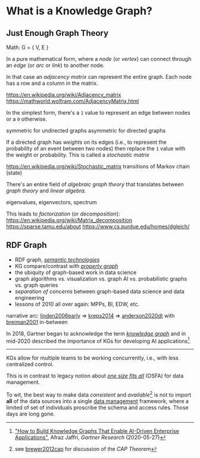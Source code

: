 # What is a Knowledge Graph?

## Just Enough Graph Theory

Math:
  G = { V, E }

In a pure mathematical form, where a *node* (or *vertex*) can connect
through an *edge* (or *arc* or *link*) to another node.

In that case an *adjacency matrix* can represent the entire graph.
Each node has a row and a column in the matrix.

https://en.wikipedia.org/wiki/Adjacency_matrix
https://mathworld.wolfram.com/AdjacencyMatrix.html

In the simplest form, there's a `1` value to represent an edge between nodes or a `0` otherwise.

symmetric for undirected graphs
asymmetric for directed graphs

If a directed graph has *weights* on its edges (i.e., to represent the
probability of an event between two nodes) then replace the `1` value
with the weight or probability.
This is called a *stochastic matrix*

https://en.wikipedia.org/wiki/Stochastic_matrix
transitions of Markov chain (state)

There's an entire field of *algebraic graph theory* that translates
between *graph theory* and *linear algebra*.

eigenvalues, eigenvectors, spectrum

This leads to *factorization* (or *decomposition*):
https://en.wikipedia.org/wiki/Matrix_decomposition
https://sparse.tamu.edu/about
https://www.cs.purdue.edu/homes/dgleich/


## RDF Graph


  * RDF graph, [*semantic technologies*](../glossary/#semantic-technologies)
  * KG compare/contrast with [*property graph*](../glossary/#property-graph)
  * the ubiquity of graph-based work in data science
  * graph algorithms vs. visualization vs. graph AI vs. probabilistic graphs vs. graph queries
  * *separation of concerns* between graph-based data science and data engineering
  * lessons of 2010 all over again: MPPs, BI, EDW, etc.

narrative arc: 
[linden2006early](../biblio/#linden2006early)
 => 
[kreps2014](../biblio/#kreps2014)
 =>
[anderson2020dt](../biblio/#anderson2020dt)
with
[breiman2001](../biblio/#breiman2001) in-between


In 2018, Gartner began to acknowledge the term 
[*knowledge graph*](../glossary/#knowledge-graph)
and in mid-2020 described the importance of KGs for developing 
AI applications[^1].

---

KGs allow for multiple teams to be working concurrently, i.e., with
less centralized control.

This is in contrast to legacy notion about 
[*one size fits all*](../glossary/#osfa)
(OSFA) for data management.

To wit, the best way to make data *consistent* and *available*[^2]
is not to import **all** of the data sources into a single 
[data management](../glossary/#data-management)
framework, where a limited of set of individuals proscribe the
schema and access rules.
Those days are long gone.


[^1]: ["How to Build Knowledge Graphs That Enable AI-Driven Enterprise Applications"](https://www.gartner.com/en/documents/3985680/how-to-build-knowledge-graphs-that-enable-ai-driven-ente), Afraz Jaffri, *Gartner Research* (2020-05-27)

[^2]: see [brewer2012cap](../biblio/#brewer2012cap) for discussion of the *CAP Theorem*
